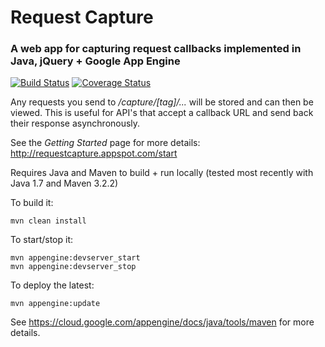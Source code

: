 # Request Capture
### A web app for capturing request callbacks implemented in Java, jQuery + Google App Engine

[![Build Status](https://api.travis-ci.org/samroyale/request-capture.svg?branch=master)](https://travis-ci.org/samroyale/request-capture)
[![Coverage Status](https://coveralls.io/repos/samroyale/request-capture/badge.svg?branch=master)](https://coveralls.io/r/samroyale/request-capture?branch=master)

Any requests you send to */capture/[tag]/...* will be stored and can then be viewed.  This is useful for API's that accept a callback URL and send back their response asynchronously.

See the *Getting Started* page for more details: http://requestcapture.appspot.com/start

Requires Java and Maven to build + run locally (tested most recently with Java 1.7 and Maven 3.2.2)

To build it:
```
mvn clean install
```

To start/stop it:
```
mvn appengine:devserver_start
mvn appengine:devserver_stop
```

To deploy the latest:
```
mvn appengine:update
```

See https://cloud.google.com/appengine/docs/java/tools/maven for more details.
